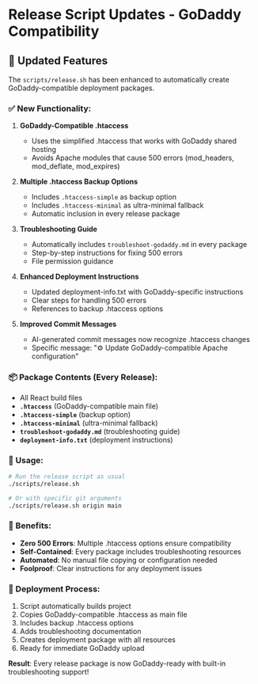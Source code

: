 # Release Script Updates - GoDaddy Compatibility

## 🚀 Updated Features

The `scripts/release.sh` has been enhanced to automatically create GoDaddy-compatible deployment packages.

### ✅ New Functionality:

1. **GoDaddy-Compatible .htaccess**
   - Uses the simplified .htaccess that works with GoDaddy shared hosting
   - Avoids Apache modules that cause 500 errors (mod_headers, mod_deflate, mod_expires)

2. **Multiple .htaccess Backup Options**
   - Includes `.htaccess-simple` as backup option
   - Includes `.htaccess-minimal` as ultra-minimal fallback
   - Automatic inclusion in every release package

3. **Troubleshooting Guide**
   - Automatically includes `troubleshoot-godaddy.md` in every package
   - Step-by-step instructions for fixing 500 errors
   - File permission guidance

4. **Enhanced Deployment Instructions**
   - Updated deployment-info.txt with GoDaddy-specific instructions
   - Clear steps for handling 500 errors
   - References to backup .htaccess options

5. **Improved Commit Messages**
   - AI-generated commit messages now recognize .htaccess changes
   - Specific message: "⚙️ Update GoDaddy-compatible Apache configuration"

### 📦 Package Contents (Every Release):

- All React build files
- **`.htaccess`** (GoDaddy-compatible main file)
- **`.htaccess-simple`** (backup option)
- **`.htaccess-minimal`** (ultra-minimal fallback)
- **`troubleshoot-godaddy.md`** (troubleshooting guide)
- **`deployment-info.txt`** (deployment instructions)

### 🔧 Usage:

```bash
# Run the release script as usual
./scripts/release.sh

# Or with specific git arguments
./scripts/release.sh origin main
```

### 🎯 Benefits:

- **Zero 500 Errors**: Multiple .htaccess options ensure compatibility
- **Self-Contained**: Every package includes troubleshooting resources
- **Automated**: No manual file copying or configuration needed
- **Foolproof**: Clear instructions for any deployment issues

### 🚀 Deployment Process:

1. Script automatically builds project
2. Copies GoDaddy-compatible .htaccess as main file
3. Includes backup .htaccess options
4. Adds troubleshooting documentation
5. Creates deployment package with all resources
6. Ready for immediate GoDaddy upload

**Result**: Every release package is now GoDaddy-ready with built-in troubleshooting support! 